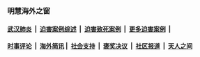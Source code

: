 
### 明慧海外之窗

####  [武汉肺炎](indexes/365.md?t=07210201) &nbsp;|&nbsp;  [迫害案例综述](indexes/328.md?t=07210201) &nbsp;|&nbsp; [迫害致死案例](indexes/277.md?t=07210201)  &nbsp;|&nbsp; [更多迫害案例](indexes/81.md?t=07210201)  &nbsp;|&nbsp; 
####  [时事评论](indexes/19.md?t=07210201) &nbsp;|&nbsp; [海外简讯](indexes/245.md?t=07210201)&nbsp;|&nbsp;  [社会支持](indexes/140.md?t=07210201) &nbsp;|&nbsp; [褒奖决议](indexes/282.md?t=07210201) &nbsp;|&nbsp; [社区报道](indexes/91.md?t=07210201)  &nbsp;|&nbsp; [天人之间](indexes/78.md?t=07210201) 

